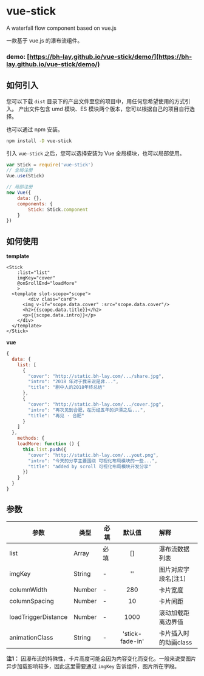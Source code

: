 # vue-stick
A  waterfall flow component based on vue.js

一款基于 vue.js 的瀑布流组件。

### **demo:** [https://bh-lay.github.io/vue-stick/demo/](https://bh-lay.github.io/vue-stick/demo/)



## 如何引入

您可以下载 `dist` 目录下的产出文件至您的项目中，用任何您希望使用的方式引入。
产出文件包含 umd 模块、ES 模块两个版本，您可以根据自己的项目自行选择。

也可以通过 npm 安装。

```bash
npm install -D vue-stick
```

引入 `vue-stick` 之后，您可以选择安装为 Vue 全局模块，也可以局部使用。

```javascript
var Stick = require('vue-stick')
// 全局注册
Vue.use(Stick)

// 局部注册
new Vue({
	data: {},
	components: {
		Stick: Stick.component
	}
})
```

## 如何使用

**template**

```vue
<Stick
	:list="list"
	imgKey="cover"
	@onSrollEnd="loadMore"
	>
  <template slot-scope="scope">
		<div class="card">
      <img v-if="scope.data.cover" :src="scope.data.cover"/>
      <h2>{{scope.data.title}}</h2>
      <p>{{scope.data.intro}}</p>
    </div>
  </template>
</Stick>
```

**vue**

```javascript
{
  data: {
    list: [
      {
        "cover": "http://static.bh-lay.com/.../share.jpg",
        "intro": "2018 年对于我来说是非...",
        "title": "剧中人的2018年终总结"
      },
      {
        "cover": "http://static.bh-lay.com/.../cover.jpg",
        "intro": "再次见到合肥，在历经五年的沪漂之后...",
        "title": "再见 · 合肥"
      }
    ]
  },
	methods: {
    loadMore: function () {
      this.list.push({
        "cover": "http://static.bh-lay.com/...yout.png",
        "intro": "今天的分享主要围绕 可视化布局模块的一些...",
        "title": "added by scroll 可视化布局模块开发分享"
      })
    }
  }
}
```

## 参数

| 参数                | 类型   | 必填 |     默认值      |      | 解释                  |
| ------------------- | ------ | ---- | :-------------: | ---- | :-------------------- |
| list                | Array  | 必填 |       []        |      | 瀑布流数据列表        |
| imgKey              | String | -    |       ''        |      | 图片对应字段名[注1]   |
| columnWidth         | Number | -    |       280       |      | 卡片宽度              |
| columnSpacing       | Number | -    |       10        |      | 卡片间距              |
| loadTriggerDistance | Number | -    |      1000       |      | 滚动加载距离边界值    |
| animationClass      | String | -    | 'stick-fade-in' |      | 卡片插入时的动画class |

**注1：** 因瀑布流的特殊性，卡片高度可能会因为内容变化而变化。一般来说受图片异步加载影响较多，因此这里需要通过 `imgKey` 告诉组件，图片所在字段。